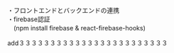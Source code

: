 ・フロントエンドとバックエンドの連携<br>
・firebase認証<br>
　(npm install firebase & react-firebase-hooks)

add３３３３３３３３３３３３３３３３３３３３３３３３
